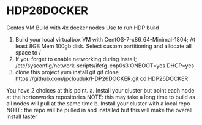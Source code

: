 # HDP26DOCKER
Centos VM Build with 4x docker nodes
Use to run HDP build

1. Build your local virtualbox VM with CentOS-7-x86_64-Minimal-1804;
   At least 8GB Mem
   100gb disk. Select custom partitioning and allocate all space to /
2. If you forget to enable networking during install; 
/etc/sysconfig/network-scripts/ifcfg-enp0s3
ONBOOT=yes
DHCP=yes
3. clone this project
  yum install git
  git clone https://github.com/jpclouduk/HDP26DOCKER.git
  cd HDP26DOCKER
  
You have 2 choices at this point.
  a. Install your cluster but point each node at the hortonworks repositories
     NOTE: this may take a long time to build as all nodes will pull at the same time
  b. Install your cluster with a local repo
     NOTE: the repo will be pulled in and installed but this will make the overall install faster


